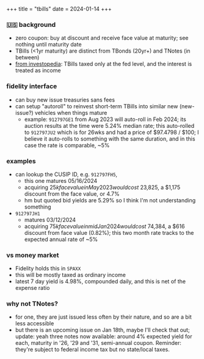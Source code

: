 +++
title = "tbills"
date = 2024-01-14
+++

### :us: background
- zero coupon: buy at discount and receive face value at maturity;
see nothing until maturity date
- TBills (<1yr maturity) are distinct from TBonds (20yr+) and TNotes (in between)
- [from investopedia](https://www.investopedia.com/ask/answers/033115/what-are-differences-between-treasury-bond-and-treasury-note-and-treasury-bill-tbill.asp):
TBills taxed only at the fed level,
and the interest is treated as income


### fidelity interface
- can buy new issue treasuries sans fees
- can setup "autoroll" to reinvest short-term TBills into similar new (new-issue?) vehicles when things mature
    - example: `912797GE1` from Aug 2023 will auto-roll in Feb 2024;
    its auction results at the time were 5.24% median rate;
    this auto-rolled to `912797JU2` which is for 26wks and had a price of $97.4798 / $100;
    I believe it auto-rolls to something with the same duration,
    and in this case the rate is comparable, ~5%


### examples
- can lookup the CUSIP ID, e.g. `912797FH5`,
  - this one matures 05/16/2024
  - acquiring $25k face value in May 2023 would cost ~$23,825,
  a $1,175 discount from the face value, or 4.7%
  - hm but quoted bid yields are 5.29% so I think I'm not understanding something
- `912797JH1`
  - matures 03/12/2024
  - acquiring $75k face value in mid Jan 2024 would cost ~$74,384,
  a $616 discount from face value (0.82%);
  this two month rate tracks to the expected annual rate of ~5%


### vs money market
- Fidelity holds this in `SPAXX`
- this will be mostly taxed as ordinary income
- latest 7 day yield is 4.98%, compounded daily,
and this is net of the expense ratio


### why not TNotes?
- for one, they are just issued less often by their nature, and so are a bit less accessible
- but there is an upcoming issue on Jan 18th, maybe I'll check that out;
update: yeah three notes now available:
around 4% expected yield for each,
maturity in '26, '29 and '31,
semi-annual coupon.
Reminder: they're subject to federal income tax but no state/local taxes.
